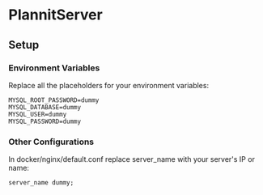# PlannitServer

## Setup

### Environment Variables
Replace all the placeholders for your environment variables:
```
MYSQL_ROOT_PASSWORD=dummy
MYSQL_DATABASE=dummy
MYSQL_USER=dummy
MYSQL_PASSWORD=dummy
```

### Other Configurations
In docker/nginx/default.conf replace server_name with your server's IP or name:
```
server_name dummy;
```
